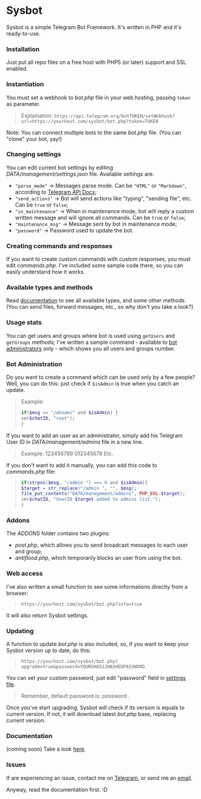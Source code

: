 # Sysbot

Sysbot is a simple Telegram Bot Framework. It's written in PHP and it's ready-to-use.

### Installation

Just put all repo files on a free host with PHP5 (or later) support and SSL enabled.

### Instantiation

You must set a webhook to *bot.php* file in your web hosting, passing `token` as parameter.
> Explaination:
>`https://api.telegram.org/botTOKEN/setWebhook?url=https://yourhost.com/sysbot/bot.php?token=TOKEN`

Note: You can connect multiple bots to the same *bot.php* file. (You can "clone" your bot, yay!)

### Changing settings

You can edit current bot settings by editing *DATA/management/settings.json* file. Available settings are:
- `"parse_mode"` -> Messages parse mode. Can be `"HTML"` or `"Markdown"`, according to [Telegram API Docs](https://core.telegram.org/bots/api#formatting-options);
- `"send_actions"` -> Bot will send actions like "typing", "sending file", etc. Can be `true` or `false`;
- `"in_maintenance"` -> When in maintenance mode, bot will reply a custom written message and will ignore all commands. Can be `true` or `false`;
- `"maintenance_msg"` -> Message sent by bot in maintenance mode;
- `"password"` -> Password used to update the bot.

### Creating commands and responses

If you want to create custom commands with custom responses, you must edit *commands.php*. I've included some sample code there, so you can easily understand how it works.

### Available types and methods

Read [documentation](https://sys-001.github.io/Sysbot) to see all available types, and some other methods. (You can send files, forward messages, etc., so why don't you take a look?)

### Usage stats

You can get users and groups where bot is used using `getUsers` and `getGroups` methods; I've written a sample command - available to [bot administrators](#bot-administration) only - which shows you all users and groups number.

### Bot Administration

Do you want to create a command which can be used only by a few people? Well, you can do this: just check if `$isAdmin` is true when you catch an update.

>Example:
>```php
>if($msg == "/whoami" and $isAdmin) {
>sm($chatID, "root");
>}
>```

If you want to add an user as an administrator, simply add his Telegram User ID in *DATA/management/admins* file in a new line.

>Example:
>123456789
>012345678
>Etc.

If you don't want to add it manually, you can add this code to *commands.php* file:
>```php
>if(strpos($msg, "/admin ") === 0 and $isAdmin){
>$target = str_replace("/admin ", "", $msg);
>file_put_contents("DATA/management/admins", PHP_EOL.$target);
>sm($chatID, "UserID $target added to admins list.");
>}
>```

### Addons

The *ADDONS* folder contains two plugins:
- *post.php*, which allows you to send broadcast messages to each user and group;
- *antiflood.php*, which temporarily blocks an user from using the bot.
 
### Web access

I've also written a small function to see some informations directly from a browser:
>`https://yourhost.com/sysbot/bot.php?info=true`

It will also return Sysbot settings.

### Updating

A function to update *bot.php* is also included, so, if you want to keep your Sysbot version up to date, do this:
>`https://yourhost.com/sysbot/bot.php?upgrade=true&password=YOURSHA512HASHEDPASSWORD`

You can set your custom password, just edit "password" field in [settings file](#changing-settings).
>Remember, default password is: *password* .

Once you've start upgrading, Sysbot will check if its version is equals to current version. If not, it will download latest *bot.php* base, replacing current version.

### Documentation

(coming soon) Take a look [here](https://sys-001.github.io/Sysbot).

### Issues

If are experiencing an issue, contact me on [Telegram](https://telegram.me/sys001), or send me an [email](mailto:sys001@etlgr.com).

Anyway, read the documentation first. :D
